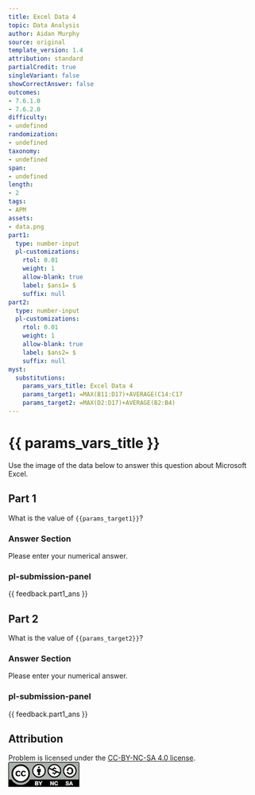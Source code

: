 ```yaml
---
title: Excel Data 4
topic: Data Analysis
author: Aidan Murphy
source: original
template_version: 1.4
attribution: standard
partialCredit: true
singleVariant: false
showCorrectAnswer: false
outcomes:
- 7.6.1.0
- 7.6.2.0
difficulty:
- undefined
randomization:
- undefined
taxonomy:
- undefined
span:
- undefined
length:
- 2
tags:
- APM
assets:
- data.png
part1:
  type: number-input
  pl-customizations:
    rtol: 0.01
    weight: 1
    allow-blank: true
    label: $ans1= $
    suffix: null
part2:
  type: number-input
  pl-customizations:
    rtol: 0.01
    weight: 1
    allow-blank: true
    label: $ans2= $
    suffix: null
myst:
  substitutions:
    params_vars_title: Excel Data 4
    params_target1: =MAX(B11:D17)+AVERAGE(C14:C17
    params_target2: =MAX(D2:D17)+AVERAGE(B2:B4)
---
```

# {{ params_vars_title }}
Use the image of the data below to answer this question about Microsoft Excel.

<pl-figure file-name="data.png" directory="clientFilesQuestion" width="300"></pl-figure>

## Part 1

What is the value of <code>{{params_target1}}</code>?

### Answer Section

Please enter your numerical answer.

### pl-submission-panel

{{ feedback.part1_ans }}

## Part 2

What is the value of <code>{{params_target2}}</code>?

### Answer Section

Please enter your numerical answer.

### pl-submission-panel

{{ feedback.part1_ans }}

## Attribution

Problem is licensed under the [CC-BY-NC-SA 4.0 license](https://creativecommons.org/licenses/by-nc-sa/4.0/).<br> ![The Creative Commons 4.0 license requiring attribution-BY, non-commercial-NC, and share-alike-SA license.](https://raw.githubusercontent.com/firasm/bits/master/by-nc-sa.png)